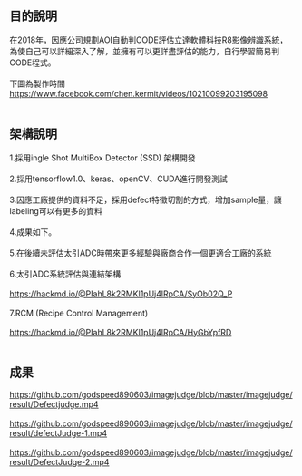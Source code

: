 ## 目的說明
在2018年，因應公司規劃AOI自動判CODE評估立達軟體科技R8影像辨識系統，為使自己可以詳細深入了解，並擁有可以更詳盡評估的能力，自行學習簡易判CODE程式。</br></br>
下圖為製作時間</br>
https://www.facebook.com/chen.kermit/videos/10210099203195098</br></br>
## 架構說明
1.採用ingle Shot MultiBox Detector (SSD) 架構開發</br></br>
2.採用tensorflow1.0、keras、openCV、CUDA進行開發測試</br></br>
3.因應工廠提供的資料不足，採用defect特徵切割的方式，增加sample量，讓labeling可以有更多的資料</br></br>
4.成果如下。</br></br>
5.在後續未評估太引ADC時帶來更多經驗與廠商合作一個更適合工廠的系統</br></br>
6.太引ADC系統評估與連結架構</br></br>
https://hackmd.io/@PIahL8k2RMKl1pUj4lRpCA/SyOb02Q_P</br></br>
7.RCM (Recipe Control Management)</br></br>
https://hackmd.io/@PIahL8k2RMKl1pUj4lRpCA/HyGbYpfRD</br></br>


## 成果
https://github.com/godspeed890603/imagejudge/blob/master/imagejudge/result/Defectjudge.mp4</br></br>
https://github.com/godspeed890603/imagejudge/blob/master/imagejudge/result/defectJudge-1.mp4</br></br>
https://github.com/godspeed890603/imagejudge/blob/master/imagejudge/result/DefectJudge-2.mp4</br></br>

